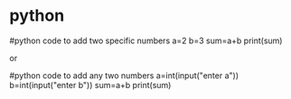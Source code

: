 # python
#python code to add two specific numbers
a=2
b=3
sum=a+b
print(sum)

or

#python code to add any two numbers
a=int(input("enter a"))
b=int(input("enter b"))
sum=a+b
print(sum)
